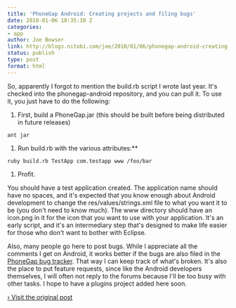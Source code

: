 ```yaml
---
title: 'PhoneGap Android: Creating projects and filing bugs'
date: 2010-01-06 18:35:10 Z
categories:
- app
author: Joe Bowser
link: http://blogs.nitobi.com/joe/2010/01/06/phonegap-android-creating-projects-and-filing-bugs/
status: publish
type: post
format: html
---
```


So, apparently I forgot to mention the build.rb script I wrote last year. It's checked into the phonegap-android repository, and you can pull it. To use it, you just have to do the following:

1. First, build a PhoneGap.jar (this should be built before being distributed in future releases)

  `ant jar`

1. Run build.rb with the various attributes:**

  `ruby build.rb TestApp com.testapp www /foo/bar`

1. Profit.

You should have a test application created. The application name should have no spaces, and it's expected that you know enough about Android development to change the res/values/strings.xml file to what you want it to be (you don't need to know much). The www directory should have an icon.png in it for the icon that you want to use with your application. It's an early script, and it's an intermediary step that's designed to make life easier for those who don't want to bother with Eclipse.

Also, many people go here to post bugs. While I appreciate all the comments I get on Android, it works better if the bugs are also filed in the [PhoneGap bug tracker](http://phonegap.lighthouseapp.com). That way I can keep track of what's broken. It's also the place to put feature requests, since like the Android developers themselves, I will often not reply to the forums because I'll be too busy with other tasks. I hope to have a plugins project added here soon.

[› Visit the original post](http://blogs.nitobi.com/joe/2010/01/06/phonegap-android-creating-projects-and-filing-bugs/)
